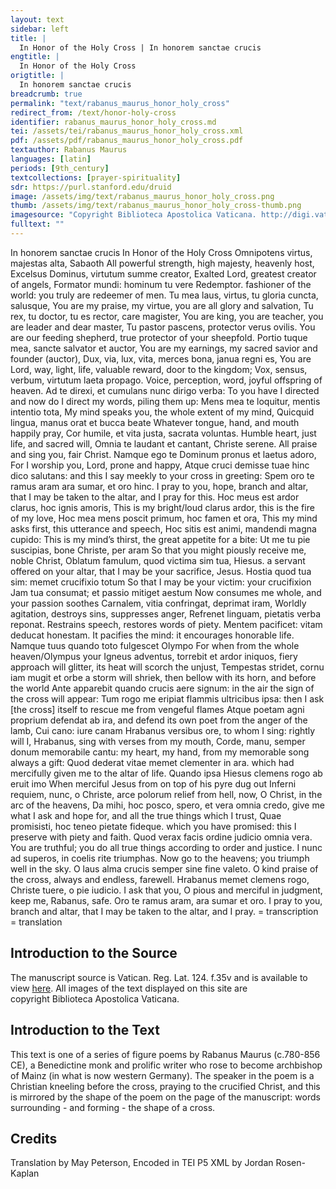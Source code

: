 ```yaml
---
layout: text
sidebar: left
title: |
  In Honor of the Holy Cross | In honorem sanctae crucis
engtitle: |
  In Honor of the Holy Cross
origtitle: |
  In honorem sanctae crucis
breadcrumb: true
permalink: "text/rabanus_maurus_honor_holy_cross"
redirect_from: /text/honor-holy-cross
identifier: rabanus_maurus_honor_holy_cross.md
tei: /assets/tei/rabanus_maurus_honor_holy_cross.xml
pdf: /assets/pdf/rabanus_maurus_honor_holy_cross.pdf
textauthor: Rabanus Maurus
languages: [latin]
periods: [9th_century]
textcollections: [prayer-spirituality]
sdr: https://purl.stanford.edu/druid 
image: /assets/img/text/rabanus_maurus_honor_holy_cross.png
thumb: /assets/img/text/rabanus_maurus_honor_holy_cross-thumb.png
imagesource: "Copyright Biblioteca Apostolica Vaticana. http://digi.vatlib.it/view/MSS_Reg.lat.124/0078"
fulltext: ""
---
```


 In honorem sanctae crucis In Honor of the Holy Cross Omnipotens virtus, majestas alta, Sabaoth All powerful strength, high majesty, heavenly host, Excelsus Dominus, virtutum summe creator, Exalted Lord, greatest creator of angels, Formator mundi: hominum tu vere Redemptor. fashioner of the world: you truly are redeemer of men. Tu mea laus, virtus, tu gloria cuncta, salusque, You are my praise, my virtue, you are all glory and salvation, Tu rex, tu doctor, tu es rector, care magister, You are king, you are teacher, you are leader and dear master, Tu pastor pascens, protector verus ovilis. You are our feeding shepherd, true protector of your sheepfold. Portio tuque mea, sancte salvator et auctor, You are my earnings, my sacred savior and founder (auctor), Dux, via, lux, vita, merces bona, janua regni es, You are Lord, way, light, life, valuable reward, door to the kingdom; Vox, sensus, verbum, virtutum laeta propago. Voice, perception, word, joyful offspring of heaven. Ad te direxi, et cumulans nunc dirigo verba: To you have I directed and now do I direct my words, piling them up: Mens mea te loquitur, mentis intentio tota, My mind speaks you, the whole extent of my mind, Quicquid lingua, manus orat et bucca beate Whatever tongue, hand, and mouth happily pray, Cor humile, et vita justa, sacrata voluntas. Humble heart, just life, and sacred will, Omnia te laudant et cantant, Christe serene. All praise and sing you, fair Christ. Namque ego te Dominum pronus et laetus adoro, For I worship you, Lord, prone and happy,  Atque cruci demisse tuae hinc dico salutans: and this I say meekly to your cross in greeting: Spem oro te ramus aram ara sumar, et oro hinc. I pray to you, hope, branch and altar, that I may be taken to the altar, and I pray for this.  Hoc meus est ardor clarus, hoc ignis amoris, This is my bright/loud clarus ardor, this is the fire of my love,  Hoc mea mens poscit primum, hoc famen et ora, This my mind asks first, this utterance and speech, Hoc sitis est animi, mandendi magna cupido: This is my mind’s thirst, the great appetite for a bite: Ut me tu pie suscipias, bone Christe, per aram So that you might piously receive me, noble Christ, Oblatum famulum, quod victima sim tua, Hiesus. a servant offered on your altar, that I may be your sacrifice, Jesus. Hostia quod tua sim: memet crucifixio totum So that I may be your victim: your crucifixion Jam tua consumat; et passio mitiget aestum Now consumes me whole, and your passion soothes Carnalem, vitia confringat, deprimat iram, Worldly agitation, destroys sins, suppresses anger, Refrenet linguam, pietatis verba reponat. Restrains speech, restores words of piety. Mentem pacificet: vitam deducat honestam. It pacifies the mind: it encourages honorable life. Namque tuus quando toto fulgescet Olympo For when from the whole heaven/Olympus your Igneus adventus, torrebit et ardor iniquos, fiery approach will glitter, its heat will scorch the unjust, Tempestas stridet, cornu iam mugit et orbe a storm will shriek, then bellow with its horn, and before the world Ante apparebit quando crucis aere signum: in the air the sign of the cross will appear: Tum rogo me eripiat flammis ultricibus ipsa: then I ask [the cross] itself to rescue me from vengeful flames  Atque poetam agni proprium defendat ab ira, and defend its own poet from the anger of the lamb, Cui cano: iure canam Hrabanus versibus ore, to whom I sing: rightly will I, Hrabanus, sing with verses from my mouth, Corde, manu, semper donum memorabile cantu: my heart, my hand, from my memorable song always a gift: Quod dederat vitae memet clementer in ara. which had mercifully given me to the altar of life. Quando ipsa Hiesus clemens rogo ab eruit imo When merciful Jesus from on top of his pyre dug out Inferni requiem, nunc, o Christe, arce polorum relief from hell, now, O Christ, in the arc of the heavens, Da mihi, hoc posco, spero, et vera omnia credo, give me what I ask and hope for, and all the true things which I trust, Quae promisisti, hoc teneo pietate fideque. which you have promised: this I preserve with piety and faith. Quod verax facis ordine judicio omnia vera. You are truthful; you do all true things according to order and justice. I nunc ad superos, in coelis rite triumphas. Now go to the heavens; you triumph well in the sky. O laus alma crucis semper sine fine valeto. O kind praise of the cross, always and endless, farewell.   Hrabanus memet clemens rogo, Christe tuere, o pie iudicio. I ask that you, O pious and merciful in judgment, keep me, Rabanus, safe.   Oro te ramus aram, ara sumar et oro. I pray to you, branch and altar, that I may be taken to the altar, and I pray.  = transcription  = translation     
 

## Introduction to the Source 

<p>The manuscript source is Vatican. Reg. Lat. 124. f.35v and is available to view <a href="http://digi.vatlib.it/view/MSS_Reg.lat.124/0078">here</a>. All images of the text displayed on this site are copyright Biblioteca Apostolica Vaticana.</p>

## Introduction to the Text 

<p>This text is one of a series of figure poems by Rabanus Maurus (c.780-856 CE), a Benedictine monk and prolific writer who rose to become archbishop of Mainz (in what is now western Germany). The speaker in the poem is a Christian kneeling before the cross, praying to the crucified Christ, and this is mirrored by the shape of the poem on the page of the manuscript: words surrounding - and forming - the shape of a cross.</p>

## Credits

Translation by May Peterson, Encoded in TEI P5 XML by Jordan Rosen-Kaplan
